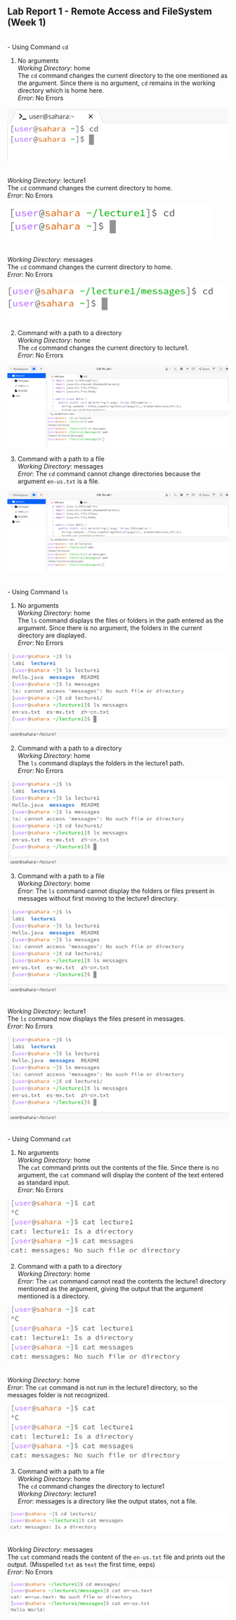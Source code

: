 __Lab Report 1 - Remote Access and FileSystem (Week 1)__
-------------

<br>- Using Command `cd`<br>
  1) No arguments
  <br> _Working Directory_: home <br>
     The `cd` command changes the current directory to the one mentioned as the argument. Since there is no argument, `cd` remains in the working directory which is home here.
      <br> _Error_: No Errors <br>
     
 ![Image](img11.png)

  <br> _Working Directory_: lecture1 <br>
      The `cd` command changes the current directory to home.
      <br> _Error_: No Errors <br>

 ![Image](pic2.png)

  <br> _Working Directory_: messages <br>
      The `cd` command changes the current directory to home.
      <br> _Error_: No Errors <br>

  ![Image](pic1.png)

  2) Command with a path to a directory
  <br> _Working Directory_: home <br>
       The `cd` command changes the current directory to lecture1.
     <br> _Error_: No Errors <br>

  ![Image](img1.png)
     
  3) Command with a path to a file
  <br> _Working Directory_: messages <br>
     _Error_: The `cd` command cannot change directories because the argument `en-us.txt` is a file.

  ![Image](img1.png)

<br>- Using Command `ls`<br>
  1) No arguments
  <br> _Working Directory_: home <br>
    The `ls` command displays the files or folders in the path entered as the argument. Since there is no argument, the folders in the current directory are displayed.
     <br> _Error_: No Errors <br>

  ![Image](img7.png)
     
  2) Command with a path to a directory
  <br> _Working Directory_: home <br>
      The `ls` command displays the folders in the lecture1 path.
     <br> _Error_: No Errors <br>

   ![Image](img7.png)
     
   3) Command with a path to a file
   <br> _Working Directory_: home <br>
     _Error_: The `ls` command cannot display the folders or files present in messages without first moving to the lecture1 directory.

  ![Image](img7.png)
      
  <br> _Working Directory_: lecture1 <br>
    The `ls` command now displays the files present in messages.
    <br> _Error_: No Errors <br>

  ![Image](img7.png)

<br>- Using Command `cat`<br>
  1) No arguments
  <br> _Working Directory_: home <br>
     The `cat` command prints out the contents of the file. Since there is no argument, the `cat` command will display the content of the text entered as standard input.
     <br> _Error_: No Errors <br>

  ![Image](img8.png)
     
  2) Command with a path to a directory
  <br> _Working Directory_: home <br>
      _Error_: The `cat` command cannot read the contents the lecture1 directory mentioned as the argument, giving the output that the argument mentioned is a directory.

  ![Image](img8.png)
     
  <br> _Working Directory_: home <br>
      _Error_: The `cat` command is not run in the lecture1 directory, so the messages folder is not recognized.

  ![Image](img8.png)
     
  3) Command with a path to a file
  <br> _Working Directory_: home <br>
    The `cd` command changes the directory to lecture1
    <br> _Working Directory_: lecture1 <br>
    _Error_: messages is a directory like the output states, not a file.

   ![Image](img40.png)
     
   <br> _Working Directory_: messages <br>
     The `cat` command reads the content of the `en-us.txt` file and prints out the output. (Misspelled `txt` as `text` the first time, eeps)
     <br> _Error_: No Errors <br>

   ![Image](img41.png)

     

     
  
  

     


